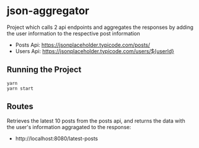 # json-aggregator

Project which calls 2 api endpoints and aggregates the responses by adding the user information to the respective post information
- Posts Api: https://jsonplaceholder.typicode.com/posts/
- Users Api: https://jsonplaceholder.typicode.com/users/${userId}

## Running the Project
```
yarn
yarn start
```

## Routes
Retrieves the latest 10 posts from the posts api, and returns the data with the user's information aggragated to the response:
- http://localhost:8080/latest-posts